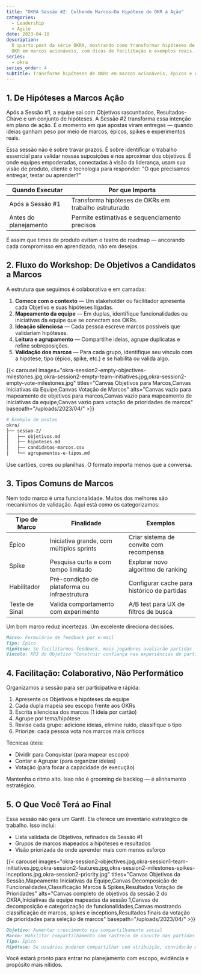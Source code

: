 ```yaml
---
title: "OKRA Sessão #2: Colhendo Marcos—Da Hipótese do OKR à Ação"
categories:
  - Leadership
  - Agile
date: 2023-04-18
description:
  O quarto post da série OKRA, mostrando como transformar hipóteses de
  OKR em marcos acionáveis, com dicas de facilitação e exemplos reais.
series:
  - okra
series_order: 4
subtitle: Transforme hipóteses de OKRs em marcos acionáveis, épicos e experimentos—com técnicas de facilitação que priorizam aprendizado sobre teatro de entrega
---
```


## 1. De Hipóteses a Marcos Ação

Após a Sessão #1, a equipe sai com Objetivos rascunhados, Resultados-Chave e um conjunto de hipóteses. A Sessão #2 transforma essa intenção em plano de ação. É o momento em que apostas viram entregas — quando ideias ganham peso por meio de marcos, épicos, spikes e experimentos reais.

Essa sessão não é sobre travar prazos. É sobre identificar o trabalho essencial para validar nossas suposições e nos aproximar dos objetivos. É onde equipes empoderadas, conectadas à visão da liderança, usam sua visão de produto, cliente e tecnologia para responder: "O que precisamos entregar, testar ou aprender?"

| Quando Executar       | Por que Importa                                      |
| --------------------- | ---------------------------------------------------- |
| Após a Sessão #1      | Transforma hipóteses de OKRs em trabalho estruturado |
| Antes do planejamento | Permite estimativas e sequenciamento precisos        |

É assim que times de produto evitam o teatro do roadmap — ancorando cada compromisso em aprendizado, não em desejos.

## 2. Fluxo do Workshop: De Objetivos a Candidatos a Marcos

A estrutura que seguimos é colaborativa e em camadas:

1. **Comece com o contexto** — Um stakeholder ou facilitador apresenta cada Objetivo e suas hipóteses ligadas.
2. **Mapeamento da equipe** — Em duplas, identifique funcionalidades ou iniciativas da equipe que se conectam aos OKRs.
3. **Ideação silenciosa** — Cada pessoa escreve marcos possíveis que validariam hipóteses.
4. **Leitura e agrupamento** — Compartilhe ideias, agrupe duplicatas e refine sobreposições.
5. **Validação dos marcos** — Para cada grupo, identifique seu vínculo com a hipótese, tipo (épico, spike, etc.) e se habilita ou valida algo.

{{< carousel images="okra-session2-empty-objectives-milestones.jpg,okra-session2-empty-team-initiatives.jpg,okra-session2-empty-vote-milestones.jpg" titles="Canvas Objetivos para Marcos,Canvas Iniciativas da Equipe,Canvas Votação de Marcos" alts="Canvas vazio para mapeamento de objetivos para marcos,Canvas vazio para mapeamento de iniciativas da equipe,Canvas vazio para votação de prioridades de marcos" basepath="/uploads/2023/04/" >}}

```bash
# Exemplo de pastas
okra/
├── sessao-2/
│   ├── objetivos.md
│   ├── hipoteses.md
│   ├── candidatos-marcos.csv
│   └── agrupamentos-e-tipos.md
```

Use cartões, cores ou planilhas. O formato importa menos que a conversa.

## 3. Tipos Comuns de Marcos

Nem todo marco é uma funcionalidade. Muitos dos melhores são mecanismos de validação. Aqui está como os categorizamos:

| Tipo de Marco  | Finalidade                                   | Exemplos                                    |
| -------------- | -------------------------------------------- | ------------------------------------------- |
| Épico          | Iniciativa grande, com múltiplos sprints     | Criar sistema de convite com recompensa     |
| Spike          | Pesquisa curta e com tempo limitado          | Explorar novo algoritmo de ranking          |
| Habilitador    | Pré-condição de plataforma ou infraestrutura | Configurar cache para histórico de partidas |
| Teste de Sinal | Valida comportamento com experimento         | A/B test para UX de filtros de busca        |

Um bom marco reduz incertezas. Um excelente direciona decisões.

```markdown
Marco: Formulário de feedback por e-mail
Tipo: Épico
Hipótese: Se facilitarmos feedback, mais jogadores avaliarão partidas
Vínculo: KR3 do Objetivo "Construir confiança nas experiências de partida"
```

## 4. Facilitação: Colaborativo, Não Performático

Organizamos a sessão para ser participativa e rápida:

1. Apresente os Objetivos e hipóteses da equipe
2. Cada dupla mapeia seu escopo frente aos OKRs
3. Escrita silenciosa dos marcos (1 ideia por cartão)
4. Agrupe por tema/hipótese
5. Revise cada grupo: adicione ideias, elimine ruído, classifique o tipo
6. Priorize: cada pessoa vota nos marcos mais críticos

Técnicas úteis:

- Dividir para Conquistar (para mapear escopo)
- Contar e Agrupar (para organizar ideias)
- Votação (para focar a capacidade de execução)

Mantenha o ritmo alto. Isso não é grooming de backlog — é alinhamento estratégico.

## 5. O Que Você Terá ao Final

Essa sessão não gera um Gantt. Ela oferece um inventário estratégico de trabalho. Isso inclui:

- Lista validada de Objetivos, refinados da Sessão #1
- Grupos de marcos mapeados a hipóteses e resultados
- Visão priorizada de onde aprender mais com menos esforço

{{< carousel images="okra-session2-objectives.jpg,okra-session1-team-initiatives.jpg,okra-session2-features.jpg,okra-session2-milestones-spikes-inceptions.jpg,okra-session2-priority.jpg" titles="Canvas Objetivos da Sessão,Mapeamento Iniciativas da Equipe,Canvas Decomposição de Funcionalidades,Classificação Marcos & Spikes,Resultados Votação de Prioridades" alts="Canvas completo de objetivos da sessão 2 do OKRA,Iniciativas da equipe mapeadas da sessão 1,Canvas de decomposição e categorização de funcionalidades,Canvas mostrando classificação de marcos, spikes e inceptions,Resultados finais da votação de prioridades para seleção de marcos" basepath="/uploads/2023/04/" >}}

```markdown
Objetivo: Aumentar crescimento via compartilhamento social
Marco: Habilitar compartilhamento com rastreio de convite nas partidas
Tipo: Épico
Hipótese: Se usuários puderem compartilhar com atribuição, convidarão mais amigos
```

Você estará pronto para entrar no planejamento com escopo, evidência e propósito mais nítidos.
